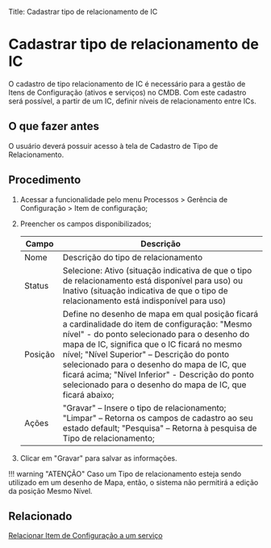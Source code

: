Title: Cadastrar tipo de relacionamento de IC

# Cadastrar tipo de relacionamento de IC

O cadastro de tipo relacionamento de IC é necessário para a gestão de Itens de Configuração (ativos e serviços) no CMDB. Com este cadastro será possível, a partir de um IC, definir níveis de relacionamento entre ICs.

## O que fazer antes
O usuário deverá possuir acesso à tela de Cadastro de Tipo de Relacionamento.

## Procedimento

1. Acessar a funcionalidade pelo menu Processos > Gerência de Configuração > Item de configuração;

2. Preencher os campos disponibilizados;

    | Campo | Descrição |
    |-------|-----------|
    | Nome | Descrição do tipo de relacionamento|
    | Status | Selecione: Ativo (situação indicativa de que o tipo de relacionamento está disponível para uso) ou Inativo (situação indicativa de que o tipo de relacionamento está indisponível para uso)
    | Posição | Define no desenho de mapa em qual posição ficará a cardinalidade do item de configuração: "Mesmo nível" - do ponto selecionado para o desenho do mapa de IC, significa que o IC ficará no mesmo nível; "Nível Superior" – Descrição do ponto selecionado para o desenho do mapa de IC, que ficará acima; "Nível Inferior" - Descrição do ponto selecionado para o desenho do mapa de IC, que ficará abaixo;
    | Ações | "Gravar" – Insere o tipo de relacionamento; "Limpar" – Retorna os campos de cadastro ao seu estado default; "Pesquisa" – Retorna à pesquisa de Tipo de relacionamento;

3. Clicar em "Gravar" para salvar as informações.

!!! warning "ATENÇÃO"
    Caso um Tipo de relacionamento esteja sendo utilizado em um desenho de Mapa, então, o sistema não permitirá a edição da posição Mesmo Nível.

## Relacionado

[Relacionar Item de Configuração a um serviço][1]

[1]:/pt-br/citsmart-platform-9/processes/configuration/use/create-ic-relationship.html